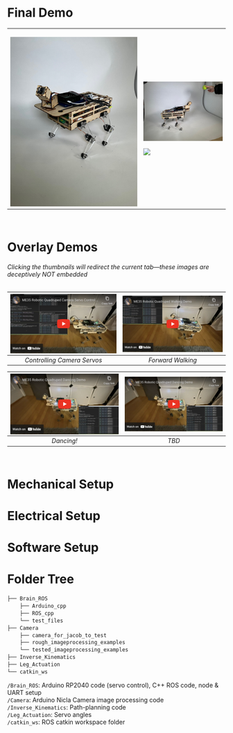 # Final Demo

<table>
<tr><td>
<img width=1000>
<img src="https://github.com/jchoi2507/Robotic_Quadruped/blob/main/Pictures/IMG_0325.jpeg" width="100%">
</td><td>
<img src="https://github.com/jchoi2507/Robotic_Quadruped/blob/main/Pictures/IMG_0318.jpeg" width="100%" img align="top">
</br> <br>
<img src="https://github.com/jchoi2507/Robotic_Quadruped/blob/main/Pictures/quadruped_walking_one_cycle.gif" width="100%" img align="top">

</td></tr> </table>

<br clear="both"/>


# Overlay Demos
###### *Clicking the thumbnails will redirect the current tab—these images are deceptively NOT embedded*

| [<img src="https://github.com/jchoi2507/Robotic_Quadruped/blob/main/Pictures/camera_yt_player.png" width="100%" img align="center">](https://www.youtube.com/watch?v=gz5IpHd0LCQ) | [<img src="https://github.com/jchoi2507/Robotic_Quadruped/blob/main/Pictures/walking_yt_player.png" width="100%" img align="center">](https://www.youtube.com/watch?v=fqAFdLbydDc) |
|:--:| :--: | 
| *Controlling Camera Servos* | *Forward Walking* |

| [<img src="https://github.com/jchoi2507/Robotic_Quadruped/blob/main/Pictures/dancing_yt_player.png" width="100%" img align="center">](https://www.youtube.com/watch?v=6Ijx8-6ygXU)| [<img src="https://github.com/jchoi2507/Robotic_Quadruped/blob/main/Pictures/dancing_yt_player.png" width="100%" img align="center">](https://www.youtube.com/watch?v=6Ijx8-6ygXU) |
|:--:| :--: | 
| *Dancing!* | *TBD* |

<br clear="both"/>

# Mechanical Setup

# Electrical Setup

# Software Setup

# Folder Tree
```bash
├── Brain_ROS
    ├── Arduino_cpp
    ├── ROS_cpp
    └── test_files
├── Camera
    ├── camera_for_jacob_to_test
    ├── rough_imageprocessing_examples
    └── tested_imageprocessing_examples
├── Inverse_Kinematics
├── Leg_Actuation
└── catkin_ws
```
`/Brain_ROS`: Arduino RP2040 code (servo control), C++ ROS code, node & UART setup <br />
`/Camera`: Arduino Nicla Camera image processing code <br />
`/Inverse_Kinematics`: Path-planning code <br />
`/Leg_Actuation`: Servo angles <br />
`/catkin_ws`: ROS catkin workspace folder <br />
